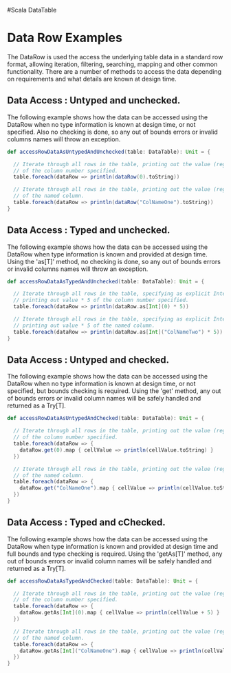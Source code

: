 #Scala DataTable

# Data Row Examples

The DataRow is used the access the underlying table data in a standard row format, allowing iteration, filtering,
searching, mapping and other common functionality. There are a number of methods to access the data depending on
requirements and what details are known at design time.

## Data Access : Untyped and unchecked.
The following example shows how the data can be accessed using the DataRow when no type information is known
at design time, or not specified. Also no checking is done, so any out of bounds errors or invalid columns names
will throw an exception.

```scala
def accessRowDataAsUntypedAndUnchecked(table: DataTable): Unit = {

  // Iterate through all rows in the table, printing out the value (regardless of type)
  // of the column number specified.
  table.foreach(dataRow => println(dataRow(0).toString))

  // Iterate through all rows in the table, printing out the value (regardless of type)
  // of the named column.
  table.foreach(dataRow => println(dataRow("ColNameOne").toString))
}
```

## Data Access : Typed and unchecked.
The following example shows how the data can be accessed using the DataRow when type information is known
and provided at design time. Using the 'as[T]' method, no checking is done, so any out of bounds errors or invalid
columns names will throw an exception.

```scala
def accessRowDataAsTypedAndUnchecked(table: DataTable): Unit = {

  // Iterate through all rows in the table, specifying as explicit Integer col,
  // printing out value * 5 of the column number specified.
  table.foreach(dataRow => println(dataRow.as[Int](0) * 5))

  // Iterate through all rows in the table, specifying as explicit Integer col,
  // printing out value * 5 of the named column.
  table.foreach(dataRow => println(dataRow.as[Int]("ColNameTwo") * 5))
}
```

## Data Access : Untyped and checked.
The following example shows how the data can be accessed using the DataRow when no type information is known
at design time, or not specified, but bounds checking is required. Using the 'get' method, any out of bounds errors or invalid
column names will be safely handled and returned as a Try[T].

```scala
def accessRowDataAsUntypedAndChecked(table: DataTable): Unit = {

  // Iterate through all rows in the table, printing out the value (regardless of type)
  // of the column number specified.
  table.foreach(dataRow => {
    dataRow.get(0).map { cellValue => println(cellValue.toString) }
  })

  // Iterate through all rows in the table, printing out the value (regardless of type)
  // of the named column.
  table.foreach(dataRow => {
    dataRow.get("ColNameOne").map { cellValue => println(cellValue.toString) }
  })
}
```

## Data Access : Typed and cChecked.
The following example shows how the data can be accessed using the DataRow when type information is known
and provided at design time and full bounds and type checking is required. Using the 'getAs[T]' method, any out of
bounds errors or invalid column names will be safely handled and returned as a Try[T].

```scala
def accessRowDataAsTypedAndChecked(table: DataTable): Unit = {

  // Iterate through all rows in the table, printing out the value (regardless of type)
  // of the column number specified.
  table.foreach(dataRow => {
    dataRow.getAs[Int](0).map { cellValue => println(cellValue + 5) }
  })

  // Iterate through all rows in the table, printing out the value (regardless of type)
  // of the named column.
  table.foreach(dataRow => {
    dataRow.getAs[Int]("ColNameOne").map { cellValue => println(cellValue + 5) }
  })
}
```